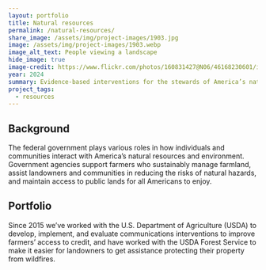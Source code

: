 ```yaml
---
layout: portfolio
title: Natural resources
permalink: /natural-resources/
share_image: /assets/img/project-images/1903.jpg
image: /assets/img/project-images/1903.webp  
image_alt_text: People viewing a landscape
hide_image: true
image-credit: https://www.flickr.com/photos/160831427@N06/46168230601/in/photolist-2dkJftT
year: 2024
summary: Evidence-based interventions for the stewards of America’s natural resources
project_tags:
  - resources
---
```


## Background
The federal government plays various roles in how individuals and communities interact with America’s natural resources and environment. Government agencies support farmers who sustainably manage farmland, assist landowners and communities in reducing the risks of natural hazards, and maintain access to public lands for all Americans to enjoy. 

## Portfolio
Since 2015 we’ve worked with the U.S. Department of Agriculture (USDA) to develop, implement, and evaluate communications interventions to improve farmers’ access to credit, and have worked with the USDA Forest Service to make it easier for landowners to get assistance protecting their property from wildfires.

